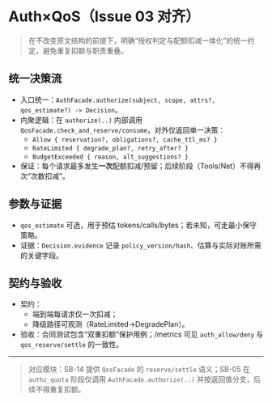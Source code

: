 # Auth×QoS（Issue 03 对齐）

> 在不改变原文结构的前提下，明确“授权判定与配额扣减一体化”的统一约定，避免重复扣额与职责重叠。

## 统一决策流

- 入口统一：`AuthFacade.authorize(subject, scope, attrs?, qos_estimate?) -> Decision`。
- 内聚逻辑：在 `authorize(..)` 内部调用 `QosFacade.check_and_reserve/consume`，对外仅返回单一决策：
  - `Allow { reservation?, obligations?, cache_ttl_ms? }`
  - `RateLimited { degrade_plan?, retry_after? }`
  - `BudgetExceeded { reason, alt_suggestions? }`
- 保证：每个请求最多发生**一次**配额扣减/预留；后续阶段（Tools/Net）不得再次“次数扣减”。

## 参数与证据

- `qos_estimate` 可选，用于预估 tokens/calls/bytes；若未知，可走最小保守策略。
- 证据：`Decision.evidence` 记录 `policy_version/hash`、估算与实际对账所需的关键字段。

## 契约与验收

- 契约：
  - 端到端每请求仅一次扣减；
  - 降级路径可观测（RateLimited→DegradePlan）。
- 验收：合同测试包含“双重扣额”保护用例；/metrics 可见 `auth_allow/deny` 与 `qos_reserve/settle` 的一致性。

---

> 对应模块：SB-14 提供 `QosFacade` 的 `reserve/settle` 语义；SB-05 在 `authz_quota` 阶段仅调用 `AuthFacade.authorize(..)` 并按返回值分支，后续不得重复扣额。

